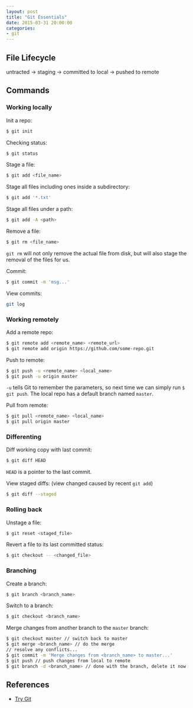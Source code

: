```yaml
---
layout: post
title: "Git Essentials"
date: 2015-03-31 20:00:00
categories:
- git
---
```


## File Lifecycle

untracted -> staging -> committed to local -> pushed to remote

## Commands

### Working locally

Init a repo:
```bash
$ git init
```

Checking status:
```bash
$ git status
```

Stage a file:
```bash
$ git add <file_name>
```

Stage all files including ones inside a subdirectory:
```bash
$ git add '*.txt'
```

Stage all files under a path:
```bash
$ git add -A <path>
```

Remove a file:
```bash
$ git rm <file_name>
```
`git rm` will not only remove the actual file from disk, but will also stage the removal of the files for us.

Commit:
```bash
$ git commit -m 'msg...'
```

View commits:
```bash
git log
```

### Working remotely

Add a remote repo:
```bash
$ git remote add <remote_name> <remote_url>
$ git remote add origin https://github.com/some-repo.git
```

Push to remote:
```bash
$ git push -u <remote_name> <local_name>
$ git push -u origin master
```
`-u` tells Git to remember the parameters, so next time we can simply run `$ git push`.
The local repo has a default branch named `master`.

Pull from remote:
```bash
$ git pull <remote_name> <local_name>
$ git pull origin master
```

### Differenting

Diff working copy with last commit:
```bash
$ git diff HEAD
```
`HEAD` is a pointer to the last commit.

View staged diffs:
(view changed caused by recent `git add`)
```bash
$ git diff --staged
```

### Rolling back

Unstage a file:
```bash
$ git reset <staged_file>
```

Revert a file to its last committed status:
```bash
$ git checkout -- <changed_file>
```

### Branching

Create a branch:
```bash
$ git branch <branch_name>
```

Switch to a branch:
```bash
$ git checkout <branch_name>
```

Merge changes from another branch to the `master` branch:
```bash
$ git checkout master // switch back to master
$ git merge <branch_name> // do the merge
// resolve any conflicts...
$ git commit -m 'Merge changes from <branch_name> to master...'
$ git push // push changes from local to remote
$ git branch -d <branch_name> // done with the branch, delete it now
```

## References

- [Try Git](https://try.github.io)
